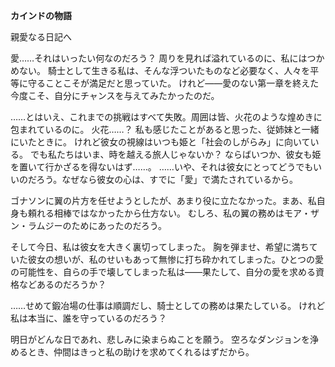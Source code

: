 <!-- title: シャキーラの日記: 4日目 -->

**カインドの物語**

親愛なる日記へ

愛……それはいったい何なのだろう？
周りを見れば溢れているのに、私にはつかめない。
騎士として生きる私は、そんな浮ついたものなど必要なく、人々を平等に守ることこそが満足だと思っていた。
けれど――愛のない第一章を終えた今度こそ、自分にチャンスを与えてみたかったのだ。

……とはいえ、これまでの挑戦はすべて失敗。周囲は皆、火花のような煌めきに包まれているのに。
火花……？
私も感じたことがあると思った、従姉妹と一緒にいたときに。
けれど彼女の視線はいつも姫と「社会のしがらみ」に向いている。
でも私たちはいま、時を越える旅人じゃないか？
ならばいつか、彼女も姫を置いて行かざるを得ないはず……。
……いや、それは彼女にとってどうでもいいのだろう。なぜなら彼女の心は、すでに「愛」で満たされているから。

ゴナソンに翼の片方を任せようとしたが、あまり役に立たなかった。まあ、私自身も頼れる相棒ではなかったから仕方ない。
むしろ、私の翼の務めはモア・ザン・ラムジーのためにあったのだろう。

そして今日、私は彼女を大きく裏切ってしまった。
胸を弾ませ、希望に満ちていた彼女の想いが、私のせいもあって無惨に打ち砕かれてしまった。ひとつの愛の可能性を、自らの手で壊してしまった私は――果たして、自分の愛を求める資格などあるのだろうか？

……せめて鍛冶場の仕事は順調だし、騎士としての務めは果たしている。
けれど私は本当に、誰を守っているのだろう？

明日がどんな日であれ、悲しみに染まらぬことを願う。
空ろなダンジョンを浄めるとき、仲間はきっと私の助けを求めてくれるはずだから。
